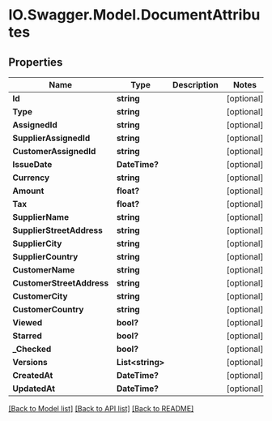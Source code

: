 # IO.Swagger.Model.DocumentAttributes
## Properties

Name | Type | Description | Notes
------------ | ------------- | ------------- | -------------
**Id** | **string** |  | [optional] 
**Type** | **string** |  | [optional] 
**AssignedId** | **string** |  | [optional] 
**SupplierAssignedId** | **string** |  | [optional] 
**CustomerAssignedId** | **string** |  | [optional] 
**IssueDate** | **DateTime?** |  | [optional] 
**Currency** | **string** |  | [optional] 
**Amount** | **float?** |  | [optional] 
**Tax** | **float?** |  | [optional] 
**SupplierName** | **string** |  | [optional] 
**SupplierStreetAddress** | **string** |  | [optional] 
**SupplierCity** | **string** |  | [optional] 
**SupplierCountry** | **string** |  | [optional] 
**CustomerName** | **string** |  | [optional] 
**CustomerStreetAddress** | **string** |  | [optional] 
**CustomerCity** | **string** |  | [optional] 
**CustomerCountry** | **string** |  | [optional] 
**Viewed** | **bool?** |  | [optional] 
**Starred** | **bool?** |  | [optional] 
**_Checked** | **bool?** |  | [optional] 
**Versions** | **List&lt;string&gt;** |  | [optional] 
**CreatedAt** | **DateTime?** |  | [optional] 
**UpdatedAt** | **DateTime?** |  | [optional] 

[[Back to Model list]](../README.md#documentation-for-models) [[Back to API list]](../README.md#documentation-for-api-endpoints) [[Back to README]](../README.md)

